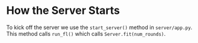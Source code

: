 # How the Server Starts

To kick off the server we use the `start_server()` method in `server/app.py`. This method
calls `run_fl()` which calls `Server.fit(num_rounds)`.
